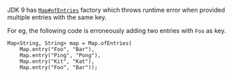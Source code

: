 JDK 9 has
[`Map#ofEntries`](https://docs.oracle.com/javase/9/docs/api/java/util/Map.html#ofEntries-java.util.Map.Entry...-)
factory which throws runtime error when provided multiple entries with the same
key.

For eg, the following code is erroneously adding two entries with `Foo` as key.

```
Map<String, String> map = Map.ofEntries(
    Map.entry("Foo", "Bar"),
    Map.entry("Ping", "Pong"),
    Map.entry("Kit", "Kat"),
    Map.entry("Foo", "Bar"));
```
